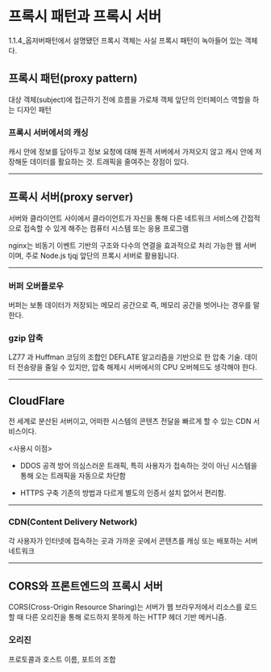 # 프록시 패턴과 프록시 서버

1.1.4_옵저버패턴에서 설명됐던 프록시 객체는 사실 프록시 패턴이 녹아들어 있는 객체다.

## 프록시 패턴(proxy pattern)

대상 객체(subject)에 접근하기 전에 흐름을 가로채 객체 앞단의 인터페이스 역할을 하는 디자인 패턴

### 프록시 서버에서의 캐싱
캐시 안에 정보를 담아두고 정보 요청에 대해 원격 서버에서 가져오지 않고 캐시 안에 저장해둔 데이터를 활요하는 것. 트래픽을 줄여주는 장점이 있다.

---

## 프록시 서버(proxy server)

서버와 클라이언트 사이에서 클라이언트가 자신을 통해 다른 네트워크 서비스에 간접적으로 접속할 수 있게 해주는 컴퓨터 시스템 또는 응용 프로그램

nginx는 비동기 이벤트 기반의 구조와 다수의 연결을 효과적으로 처리 가능한 웹 서버이며, 주로 Node.js tjqj 앞단의 프록시 서버로 활용됩니다.

----

### 버퍼 오버플로우
버퍼는 보통 데이터가 저장되는 메모리 공간으로 즉, 메모리 공간을 벗어나는 경우를 말한다.

### gzip 압축
LZ77 과 Huffman 코딩의 조합인 DEFLATE 알고리즘을 기반으로 한 압축 기술.
데이터 전송량을 줄일 수 있지만, 압축 해제시 서버에서의 CPU 오버헤드도 생각해야 한다.

----

## CloudFlare
전 세계로 분산된 서버이고, 어떠한 시스템의 콘텐츠 전달을 빠르게 할 수 있는 CDN 서비스이다.

<사용시 이점>
- DDOS 공격 방어
의심스러운 트래픽, 특히 사용자가 접속하는 것이 아닌 시스템을 통해 오는 트래픽을 자동으로 차단함

- HTTPS 구축
기존의 방법과 다르게 별도의 인증서 설치 없어서 편리함.

---

### CDN(Content Delivery Network)
각 사용자가 인터넷에 접속하는 곳과 가까운 곳에서 콘텐츠를 캐싱 또는 배포하는 서버 네트워크

---

## CORS와 프론트엔드의 프록시 서버
CORS(Cross-Origin Resource Sharing)는 서버가 웹 브라우저에서 리소스를 로드할 때 다른 오리진을 통해 로드하지 못하게 하는 HTTP 헤더 기반 메커니즘.

### 오리진
프로토콜과 호스트 이름, 포트의 조합

